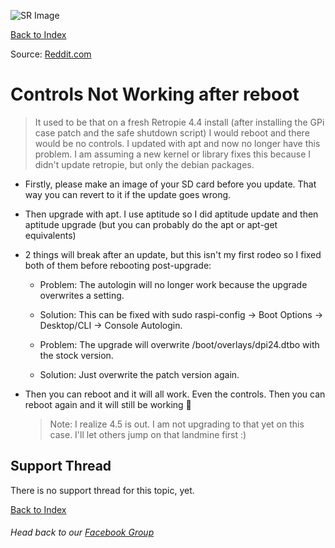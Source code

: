 ![SR Image](https://sinisterspatula.github.io/SuperRetropieGuides/images/SRimage-short.jpg)

[Back to Index](https://sinisterspatula.github.io/SuperRetropieGuides/)

Source: [Reddit.com](https://www.reddit.com/r/retroflag_gpi/comments/c8xtq3/solved_controls_not_working_after_a_reboot/)

# Controls Not Working after reboot

  > It used to be that on a fresh Retropie 4.4 install (after installing the GPi case patch and the safe shutdown script) I would reboot and there would be no controls. I updated with apt and now no longer have this problem. I am assuming a new kernel or library fixes this because I didn't update retropie, but only the debian packages.

* Firstly, please make an image of your SD card before you update. That way you can revert to it if the update goes wrong.

* Then upgrade with apt. I use aptitude so I did aptitude update and then aptitude upgrade (but you can probably do the apt or apt-get equivalents)

* 2 things will break after an update, but this isn't my first rodeo so I fixed both of them before rebooting post-upgrade:

  * Problem: The autologin will no longer work because the upgrade overwrites a setting.
  * Solution: This can be fixed with sudo raspi-config -> Boot Options -> Desktop/CLI -> Console Autologin.

  * Problem: The upgrade will overwrite /boot/overlays/dpi24.dtbo with the stock version.
  * Solution: Just overwrite the patch version again.

* Then you can reboot and it will all work. Even the controls. Then you can reboot again and it will still be working 🎉

  > Note: I realize 4.5 is out. I am not upgrading to that yet on this case. I'll let others jump on that landmine first :)


## Support Thread
There is no support thread for this topic, yet.

[Back to Index](https://sinisterspatula.github.io/SuperRetropieGuides/)

###### Head back to our [Facebook Group](https://www.facebook.com/groups/SuperRetroPie/)
